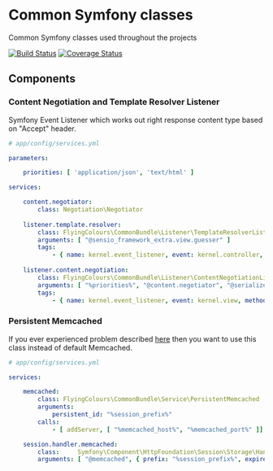 # Common Symfony classes
 
Common Symfony classes used throughout the projects

[![Build Status](https://travis-ci.org/FlyingColours/common-bundle.svg?branch=develop)](https://travis-ci.org/FlyingColours/common-bundle)
[![Coverage Status](https://coveralls.io/repos/github/FlyingColours/common-bundle/badge.svg?branch=develop)](https://coveralls.io/github/FlyingColours/common-bundle?branch=develop)

## Components

### Content Negotiation and Template Resolver Listener

Symfony Event Listener which works out right response content type based on "Accept" header.

```yml
# app/config/services.yml

parameters:

    priorities: [ 'application/json', 'text/html' ]

services:

    content.negotiator:
        class: Negotiation\Negotiator
        
    listener.template.resolver:
        class: FlyingColours\CommonBundle\Listener\TemplateResolverListener
        arguments: [ "@sensio_framework_extra.view.guesser" ]
        tags:
            - { name: kernel.event_listener, event: kernel.controller, method: onKernelController }
    
    listener.content.negotiation:
        class: FlyingColours\CommonBundle\Listener\ContentNegotiationListener
        arguments: [ "%priorities%", "@content.negotiator", "@serializer", "@templating" ]
        tags:
            - { name: kernel.event_listener, event: kernel.view, method: onKernelView }

```

### Persistent Memcached

If you ever experienced problem described [here](https://gist.github.com/K-Phoen/4327229#gistcomment-1297369)
then you want to use this class instead of default Memcached.

```yml
# app/config/services.yml

services:

    memcached:
        class: FlyingColours\CommonBundle\Service\PersistentMemcached
        arguments:
            persistent_id: "%session_prefix%"
        calls:
            - [ addServer, [ "%memcached_host%", "%memcached_port%" ]]

    session.handler.memcached:
        class:     Symfony\Component\HttpFoundation\Session\Storage\Handler\MemcachedSessionHandler
        arguments: [ "@memcached", { prefix: "%session_prefix%", expiretime: "%session_expire%" }]
```
